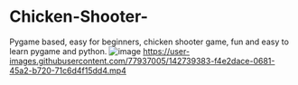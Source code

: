 # Chicken-Shooter-
Pygame based, easy for beginners, chicken shooter game, fun and easy to learn pygame and python.
![image](https://user-images.githubusercontent.com/77937005/142739331-c6b5a71a-6cfa-43ba-a7eb-55b459d371ca.png)
https://user-images.githubusercontent.com/77937005/142739383-f4e2dace-0681-45a2-b720-71c6d4f15dd4.mp4
